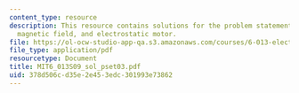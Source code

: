 ```yaml
---
content_type: resource
description: This resource contains solutions for the problem statements related to
  magnetic field, and electrostatic motor.
file: https://ol-ocw-studio-app-qa.s3.amazonaws.com/courses/6-013-electromagnetics-and-applications-spring-2009/378d506cd35e2e453edc301993e73862_MIT6_013S09_sol_pset03.pdf
file_type: application/pdf
resourcetype: Document
title: MIT6_013S09_sol_pset03.pdf
uid: 378d506c-d35e-2e45-3edc-301993e73862
---
```

